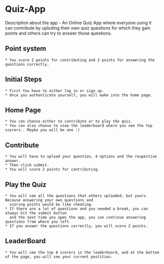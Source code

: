 # **Quiz-App**

Description about the app - An Online Quiz App where everyone using it can contribute by uploding their own quiz questions for which they gain points and others can try to answer those questions.

## **Point system**

    * You score 2 points for contributing and 2 points for answering the questions correctly.

## **Initial Steps**

    * First You have to either log in or sign up.
    * Once you authenticate yourself, you will make into the home page.

## **Home Page**

    * You can choose either to contribute or to play the quiz.
    * You can also choose to view the leaderboard where you see the top scorers.. Maybe you will be one :)

## **Contribute**

    * You will have to upload your question, 4 options and the respective answer.
    * Then click submit.
    * You will score 2 points for contributing.

## **Play the Quiz**

    * You will see all the questions that others uploaded, but yours. Because answering your own questions and
      scoring points would be like cheating.
    * If there are a lot of questions and you needed a break, you can always hit the submit button
      and the next time you open the app, you can continue answering questions from where you left.
    * If you answer the questions correctly, you will score 2 points.

## **LeaderBoard**

    * You will see the top 8 scorers in the leaderboard, and at the bottom of the page, you will see your current postition.
